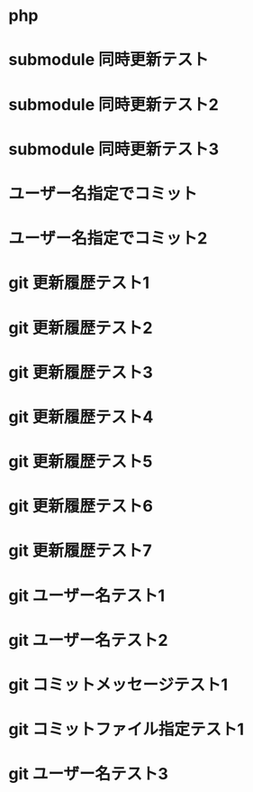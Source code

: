 # php
# submodule 同時更新テスト
# submodule 同時更新テスト2
# submodule 同時更新テスト3
# ユーザー名指定でコミット
# ユーザー名指定でコミット2

# git 更新履歴テスト1
# git 更新履歴テスト2
# git 更新履歴テスト3
# git 更新履歴テスト4
# git 更新履歴テスト5
# git 更新履歴テスト6
# git 更新履歴テスト7

# git ユーザー名テスト1
# git ユーザー名テスト2

# git コミットメッセージテスト1

# git コミットファイル指定テスト1

# git ユーザー名テスト3
